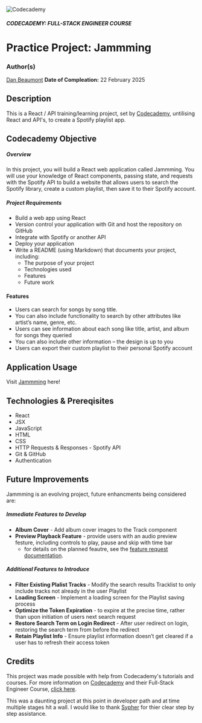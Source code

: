 ![Codecademy](https://www.codecademy.com/favicon.ico)

##### CODECADEMY: FULL-STACK ENGINEER COURSE

Practice Project: Jammming
=================================================

### Author(s)
[Dan Beaumont](https://github.com/BeaumontDan)
**Date of Compleation:** 22 February 2025

## Description

This is a React / API training/learning project, set by [Codecademy][codecademy], untilising React and API's, to create a Spotify playlist app.

## Codecademy Objective


##### Overview

In this project, you will build a React web application called Jammming. You will use your knowledge of React components, passing state, and requests with the Spotify API to build a website that allows users to search the Spotify library, create a custom playlist, then save it to their Spotify account.

##### Project Requirements

* Build a web app using React
* Version control your application with Git and host the repository on GitHub
* Integrate with Spotify or another API
* Deploy your application
* Write a README (using Markdown) that documents your project, including:
    - The purpose of your project
    - Technologies used
    - Features
    - Future work

#### Features

- Users can search for songs by song title.
- You can also include functionality to search by other attributes like artist’s name, genre, etc.
- Users can see information about each song like title, artist, and album for songs they queried
- You can also include other information – the design is up to you
- Users can export their custom playlist to their personal Spotify account


## Application Usage

Visit [Jammming][jammming] here!


## Technologies & Prereqisites

- React
- JSX
- JavaScript
- HTML
- CSS
- HTTP Requests & Responses - Spotify API
- Git & GitHub
- Authentication

## Future Improvements

Jammming is an evolving project, future enhancments being considered are:

##### Immediate Features to Develop

 - **Album Cover** - Add album cover images to the Track component
 - **Preview Playback Feature** - provide users with an audio preview festure, including controls to play, pause and skip with time bar
    - for details on the planned feautre, see the [feature request documentation][playbackRequest].

##### Additional Features to Introduce

- **Filter Existing Plalist Tracks** - Modify the search results Tracklist to only include tracks not already in the user Playlist
- **Loading Screen** - Implement a loading screen for the Playlist saving process
- **Optimize the Token Expiration** - to expire at the precise time, rather than upon initiation of users next search request
- **Restore Search Term on Login Redirect** - After user redirect on login, restoring the search term from before the redirect
- **Retain Playlist Info** - Ensure playlist information doesn’t get cleared if a user has to refresh their access token



## Credits

This project was made possible with help from Codecademy's tutorials and courses. For more information on [Codecademy][codecademy] and their Full-Stack Engineer Course, [click here][fullstackcourse].

This was a daunting project at this point in developer path and at time multiple stages hit a wall. I would like to thank [Sypher](https://github.com/Sypher12233) for thier clear step by step assistance.

[codecademy]: https://www.codecademy.com/
[playbackRequest]: https://docs.google.com/document/d/1rh94Sjg0oloCQLz1yexBnm-Q0AumW8opOqk8d6Cr90w/edit?usp=sharing
[fullstackcourse]: https://www.codecademy.com/learn/paths/full-stack-engineer-career-path
[jammming]: https://jammming-tracks.netlify.app